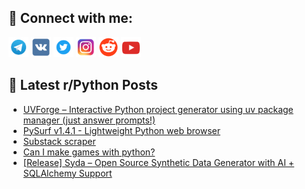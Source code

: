 ## 🔎 Connect with me:
[<img src="https://github.com/bullbesh/bullbesh/blob/main/images/Telegram.png" width="32" height="32" />](https://t.me/bullbesh)
[<img src="https://github.com/bullbesh/bullbesh/blob/main/images/VK.png" width="32" height="32" />](https://vk.com/bullbesh)
[<img src="https://github.com/bullbesh/bullbesh/blob/main/images/Twitter.png" width="32" height="32" />](https://twitter.com/bullbesh1)
[<img src="https://github.com/bullbesh/bullbesh/blob/main/images/Instagram.png" width="32" height="32" />](https://www.instagram.com/bullbesh)
[<img src="https://github.com/bullbesh/bullbesh/blob/main/images/Reddit.png" width="32" height="32" />](https://www.reddit.com/user/bullbesh)
[<img src="https://github.com/bullbesh/bullbesh/blob/main/images/YouTube.png" width="32" height="32" />](https://www.youtube.com/channel/UCtfjRs6uzgq5mfm8S06WTcg)

## 📕 Latest r/Python Posts
<!-- BLOG-POST-LIST:START -->
- [UVForge – Interactive Python project generator using uv package manager &lpar;just answer prompts!&rpar;](https://www.reddit.com/r/Python/comments/1mugoi2/uvforge_interactive_python_project_generator/)
- [PySurf v1.4.1 - Lightweight Python web browser](https://www.reddit.com/r/Python/comments/1mud571/pysurf_v141_lightweight_python_web_browser/)
- [Substack scraper](https://www.reddit.com/r/Python/comments/1mu9cv8/substack_scraper/)
- [Can I make games with python?](https://www.reddit.com/r/Python/comments/1mu8pqh/can_i_make_games_with_python/)
- [[Release] Syda – Open Source Synthetic Data Generator with AI + SQLAlchemy Support](https://www.reddit.com/r/Python/comments/1mu76pd/release_syda_open_source_synthetic_data_generator/)
<!-- BLOG-POST-LIST:END -->
